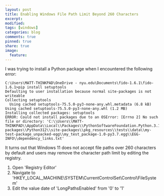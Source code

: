 ```yaml
---
layout: post
title: Enabling Windows File Path Limit Beyond 260 Characters
excerpt:
modified:
tags: [windows]
categories: blog
comments: true
pinned: true
share: true
image:
  feature:
---
```


I was trying to install a Python package when I encountered the following error:

```
C:\Users\MATT-THINKPAD\OneDrive - nyu.edu\Documents\fido-1.6.1\fido-1.6.1>pip install setuptools
Defaulting to user installation because normal site-packages is not writeable
Collecting setuptools
  Using cached setuptools-75.5.0-py3-none-any.whl.metadata (6.8 kB)
Using cached setuptools-75.5.0-py3-none-any.whl (1.2 MB)
Installing collected packages: setuptools
ERROR: Could not install packages due to an OSError: [Errno 2] No such file or directory: 'C:\\Users\\MATT-THINKPAD\\AppData\\Local\\Packages\\PythonSoftwareFoundation.Python.3.12_qbz5n2kfra8p0\\LocalCache\\local-packages\\Python312\\site-packages\\pkg_resources\\tests\\data\\my-test-package_unpacked-egg\\my_test_package-1.0-py3.7.egg\\EGG-INFO\\dependency_links.txt'
```

It turns out that Windows 11 does not accept file paths over 260 characters by default and users may remove the character path limit by editing the registry.

1. Open 'Registry Editor'
2. Navigate to 'HKEY_LOCAL_MACHINE\SYSTEM\CurrentControlSet\Control\FileSystem'
3. Edit the value date of 'LongPathsEnabled' from '0' to '1'
